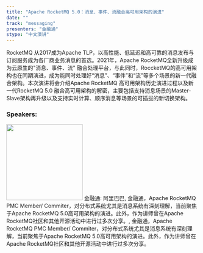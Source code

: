 ```yaml
---
title: "Apache RocketMQ 5.0：消息、事件、流融合高可用架构的演进"
date: "" 
track: "messaging"
presenters: "金融通"
stype: "中文演讲"
---
```

RocketMQ 从2017成为Apache TLP，以高性能、低延迟和高可靠的消息发布与订阅服务成为各厂商业务消息的首选。2021年，Apache RocketMQ全新升级成为云原生的"消息、事件、流" 融合处理平台，与此同时，RoccketMQ的高可用架构也在同期演进，成为能同时处理好“消息”、“事件”和“流”等多个场景的新一代融合架构。本次演讲将会介绍Apache RocketMQ 高可用架构历史演进过程以及新一代RocketMQ 5.0 融合高可用架构的解密，主要包括支持消息场景的Master-Slave架构再升级以及支持实时计算、顺序消息等场景的可插拔的新切换架构。
 ### Speakers: 
 <img src="images/speaker/1052.png" width="200" />
 金融通: 阿里巴巴, 金融通，Apache RocketMQ PMC Member/ Commiter，对分布式系统尤其是消息系统有深刻理解，当前聚焦于Apache RocketMQ 5.0高可用架构的演进。此外，作为讲师曾在Apache RocketMQ社区和其他开源活动中进行过多次分享。, 金融通，Apache RocketMQ PMC Member/ Commiter，对分布式系统尤其是消息系统有深刻理解，当前聚焦于Apache RocketMQ 5.0高可用架构的演进。此外，作为讲师曾在Apache RocketMQ社区和其他开源活动中进行过多次分享。
 